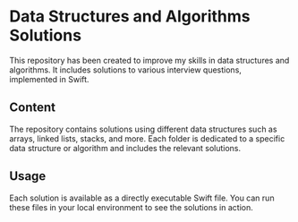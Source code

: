 
# Data Structures and Algorithms Solutions

This repository has been created to improve my skills in data structures and algorithms. It includes solutions to various interview questions, implemented in Swift.

## Content

The repository contains solutions using different data structures such as arrays, linked lists, stacks, and more. Each folder is dedicated to a specific data structure or algorithm and includes the relevant solutions.

## Usage

Each solution is available as a directly executable Swift file. You can run these files in your local environment to see the solutions in action.

